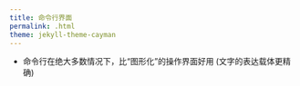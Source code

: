 ```yaml
---
title: 命令行界面
permalink: .html
theme: jekyll-theme-cayman
---
```


- 命令行在绝大多数情况下，比“图形化”的操作界面好用 (文字的表达载体更精确)